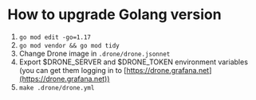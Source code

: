# How to upgrade Golang version

1. `go mod edit -go=1.17`
1. `go mod vendor && go mod tidy`
1. Change Drone image in `.drone/drone.jsonnet`
1. Export $DRONE_SERVER and $DRONE_TOKEN environment variables (you can get them logging in to [https://drone.grafana.net](https://drone.grafana.net))
1. `make .drone/drone.yml`
